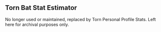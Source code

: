 ## Torn Bat Stat Estimator

No longer used or maintained, replaced by Torn Personal Profile Stats.
Left here for archival purposes only.
